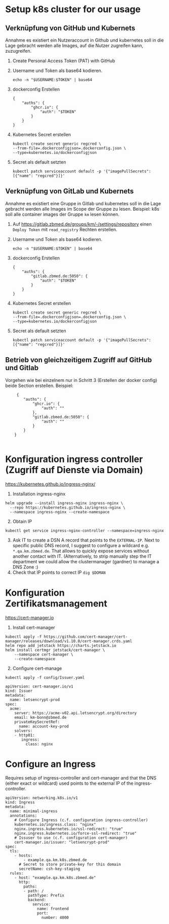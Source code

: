 # Setup k8s cluster for our usage

## Verknüpfung von GitHub und Kubernets
Annahme es existiert ein Nutzeraccount in Github und kubernetes soll in die Lage gebracht werden alle Images, auf die Nutzer zugreifen kann,
zuzugreifen. 
1. Create Personal Access Token (PAT) with GitHub

2. Username und Token als base64 kodieren. 

   `echo -n "$USERNAME:$TOKEN" | base64 `

3. dockerconfig Erstellen

    ```
    {
        "auths": {
            "ghcr.io": {
                "auth": "$TOKEN"
            }
        }
    }
    ```

4. Kubernetes Secret erstellen

    ```
    kubectl create secret generic regcred \                                                                            
    --from-file=.dockerconfigjson=.dockerconfig.json \
    --type=kubernetes.io/dockerconfigjson
    ```
   
5. Secret als default setzten

   `kubectl patch serviceaccount default -p '{"imagePullSecrets": [{"name": "regcred"}]}'`

## Verknüpfung von GitLab und Kubernets
Annahme es existiert eine Gruppe in Gitlab und kubernetes soll in die Lage gebracht werden
alle Images im Scope der Gruppe zu lesen. Beispiel: k8s soll alle container images der Gruppe `km` lesen können.

1. Auf  https://gitlab.zbmed.de/groups/km/-/settings/repository einen `Deploy Token` mit `read_registry` Rechten erstellen.
2. Username und Token als base64 kodieren. 

   `echo -n "$USERNAME:$TOKEN" | base64 `
3. dockerconfig Erstellen

    ```
    {
        "auths": {
            "gitlab.zbmed.de:5050": {
                "auth": "$TOKEN"
            }
        }
    }
    ```

4. Kubernetes Secret erstellen

    ```
    kubectl create secret generic regcred \                                                                            
    --from-file=.dockerconfigjson=.dockerconfig.json \
    --type=kubernetes.io/dockerconfigjson
    ```
   
5. Secret als default setzten

   `kubectl patch serviceaccount default -p '{"imagePullSecrets": [{"name": "regcred"}]}'`

## Betrieb von gleichzeitigem Zugriff auf GitHub und Gitlab
Vorgehen wie bei einzelnem nur in Schritt 3 (Erstellen der docker config) beide Section erstellen.
Beispiel:
```
     {
        "auths": {
            "ghcr.io": {
                "auth": ""
            },
            "gitlab.zbmed.de:5050": {
                "auth": ""
            }
        }
    }
     
```

# Konfiguration ingress controller (Zugriff auf Dienste via Domain)
https://kubernetes.github.io/ingress-nginx/
1. Installation ingress-nginx
``` 
helm upgrade --install ingress-nginx ingress-nginx \
  --repo https://kubernetes.github.io/ingress-nginx \
  --namespace ingress-nginx --create-namespace
```
2. Obtain IP

`kubectl get service ingress-nginx-controller --namespace=ingress-nginx`

3. Ask IT to create a DSN A record that points to the `EXTERNAL-IP`.
   Next to specific public DNS record, I suggest to configure a wildcard e.g. `*.qa.km.zbmed.de`.
   That allows to quickly expose services without another contact with IT. (Alternatively, to strip manually step the IT department we could allow the clustermanager (gardner) to manage a DNS Zone :)
4. Check that IP points to correct IP
`dig $DOMAN`

# Konfiguration Zertifikatsmanagement 
https://cert-manager.io 
1. Install cert-manager
```
kubectl apply -f https://github.com/cert-manager/cert-manager/releases/download/v1.10.0/cert-manager.crds.yaml
helm repo add jetstack https://charts.jetstack.io
helm install certmgr jetstack/cert-manager \                 
    --namespace cert-manager \
    --create-namespace
```

2. Configure cert-manage

```
kubectl apply -f config/Issuer.yaml  
```

```
apiVersion: cert-manager.io/v1
kind: Issuer
metadata:
  name: letsencrypt-prod
spec:
  acme:
    server: https://acme-v02.api.letsencrypt.org/directory
    email: km-bonn@zbmed.de
    privateKeySecretRef:
      name: account-key-prod
    solvers:
    - http01:
       ingress:
         class: nginx
```

# Configure an Ingress

Requires setup of ingress-controller and cert-manager and that the DNS (either exact or wildcard) used points to the external IP of the ingress-controller.

```kubernetes
apiVersion: networking.k8s.io/v1
kind: Ingress
metadata:
  name: minimal-ingress
  annotations:
    # Configure Ingress (c.f. configuration ingress-controller)
    kubernetes.io/ingress.class: "nginx"
    nginx.ingress.kubernetes.io/ssl-redirect: "true"
    nginx.ingress.kubernetes.io/force-ssl-redirect: "true"
    # Issuser to use (c.f. configuration cert-manager)
    cert-manager.io/issuer: "letsencrypt-prod"
spec:
  tls:
    - hosts:
        - example.qa.km.k8s.zbmed.de
      # Secret to store private-key for this domain
      secretName: csh-key-staging 
  rules:
    - host: "example.qa.km.k8s.zbmed.de"
      http:
        paths:
        - path: /
          pathType: Prefix
          backend:
            service:
              name: frontend
              port:
                number: 4000
```